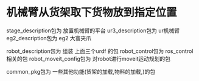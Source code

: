 # 机械臂从货架取下货物放到指定位置

 stage_description包为 放置机械臂的平台
 ur3_description包为 ur机械臂
 eg2_description包为 eg2 大寰夹爪

 robot_description包为 组装 上面三个urdf 的包
 robot_control包为 ros_control 相关的包
 robot_moveit_config包为 对robot进行moveit运动规划的包

 common_pkg包为 一些其他功能(货架的加载,物料的加载,)的包

